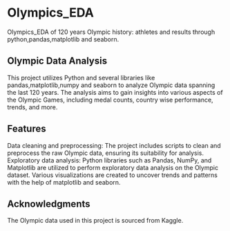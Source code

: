 # Olympics_EDA
Olympics_EDA of 120 years Olympic history: athletes and results through python,pandas,matplotlib and seaborn.
## Olympic Data Analysis
This project utilizes Python and several libraries like pandas,matplotlib,numpy and seaborn to analyze Olympic data spanning the last 120 years. The analysis aims to gain insights into various aspects of the Olympic Games, including medal counts, country wise performance, trends, and more.
## Features
Data cleaning and preprocessing: The project includes scripts to clean and preprocess the raw Olympic data, ensuring its suitability for analysis.
Exploratory data analysis: Python libraries such as Pandas, NumPy, and Matplotlib are utilized to perform exploratory data analysis on the Olympic dataset. Various visualizations are created to uncover trends and patterns with the help of matplotlib and seaborn.
## Acknowledgments
The Olympic data used in this project is sourced from Kaggle.
